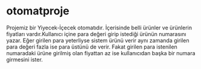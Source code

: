 # otomatproje

Projemiz bir Yiyecek-İçecek otomatıdır.
İçerisinde belli ürünler ve ürünlerin fiyatları vardır.Kullanıcı içine para değeri girip istediği ürünün numarasını yazar.
Eğer girilen para yeterliyse sistem ürünü verir aynı zamanda girilen para değeri fazla ise para üstünü de verir.
Fakat girilen para istenilen numaradaki ürüne girilmiş olan fiyattan az ise kullanıcıdan başka bir numara girmesini ister.

